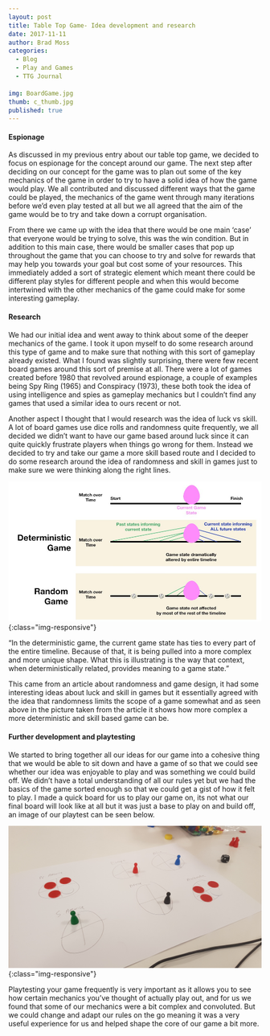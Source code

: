 ```yaml
---
layout: post
title: Table Top Game- Idea development and research
date: 2017-11-11
author: Brad Moss
categories:
  - Blog
  - Play and Games
  - TTG Journal
  
img: BoardGame.jpg
thumb: c_thumb.jpg
published: true
---
```


#### Espionage

As discussed in my previous entry about our table top game, we decided to focus on espionage for the concept around our game. The next step after deciding on our concept for the game was to plan out some of the key mechanics of the game in order to try to have a solid idea of how the game would play. We all contributed and discussed different ways that the game could be played, the mechanics of the game went through many iterations before we’d even play tested at all but we all agreed that the aim of the game would be to try and take down a corrupt organisation.

<!--more-->

From there we came up with the idea that there would be one main ‘case’ that everyone would be trying to solve, this was the win condition. But in addition to this main case, there would be smaller cases that pop up throughout the game that you can choose to try and solve for rewards that may help you towards your goal but cost some of your resources. This immediately added a sort of strategic element which meant there could be different play styles for different people and when this would become intertwined with the other mechanics of the game could make for some interesting gameplay.

#### Research

We had our initial idea and went away to think about some of the deeper mechanics of the game. I took it upon myself to do some research around this type of game and to make sure that nothing with this sort of gameplay already existed. What I found was slightly surprising, there were few recent board games around this sort of premise at all. There were a lot of games created before 1980 that revolved around espionage, a couple of examples being Spy Ring (1965) and Conspiracy (1973), these both took the idea of using intelligence and spies as gameplay mechanics but I couldn’t find any games that used a similar idea to ours recent or not.

Another aspect I thought that I would research was the idea of luck vs skill. A lot of board games use dice rolls and randomness quite frequently, we all decided we didn’t want to have our game based around luck since it can quite quickly frustrate players when things go wrong for them. Instead we decided to try and take our game a more skill based route and I decided to do some research around the idea of randomness and skill in games just to make sure we were thinking along the right lines. 

![Deterministic]( /assets/img/blog/Deterministic.jpg){:class="img-responsive"}

 “In the deterministic game, the current game state has ties to every part of the entire timeline. Because of that, it is being pulled into a more complex and more unique shape. What this is illustrating is the way that context, when deterministically related, provides meaning to a game state.”  

This came from an article about randomness and game design, it had some interesting ideas about luck and skill in games but it essentially agreed with the idea that randomness limits the scope of a game somewhat and as seen above in the picture taken from the article it shows how more complex a more deterministic and skill based game can be.

#### Further development and playtesting

We started to bring together all our ideas for our game into a cohesive thing that we would be able to sit down and have a game of so that we could see whether our idea was enjoyable to play and was something we could build off. We didn’t have a total understanding of all our rules yet but we had the basics of the game sorted enough so that we could get a gist of how it felt to play. I made a quick board for us to play our game on, its not what our final board will look like at all but it was just a base to play on and build off, an image of our playtest can be seen below.

![Playtest]( /assets/img/blog/InitialPT.jpg){:class="img-responsive"}

Playtesting your game frequently is very important as it allows you to see how certain mechanics you’ve thought of actually play out, and for us we found that some of our mechanics were a bit complex and convoluted. But we could change and adapt our rules on the go meaning it was a very useful experience for us and helped shape the core of our game a bit more.
